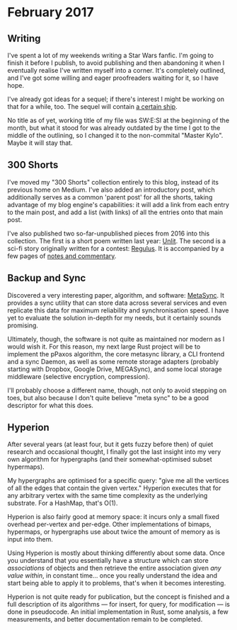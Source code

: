 # February 2017

## Writing

I've spent a lot of my weekends writing a Star Wars fanfic. I'm going to finish
it before I publish, to avoid publishing and then abandoning it when I
eventually realise I've written myself into a corner. It's completely outlined,
and I've got some willing and eager proofreaders waiting for it, so I have
hope.

I've already got ideas for a sequel; if there's interest I might be
working on that for a while, too. The sequel will contain [a certain ship].

No title as of yet, working title of my file was SW:E:SI at the beginning of
the month, but what it stood for was already outdated by the time I got to the
middle of the outlining, so I changed it to the non-commital "Master Kylo".
Maybe it will stay that.

[a certain ship]: https://twitter.com/passcod/status/822330577307086849

## 300 Shorts

I've moved my "300 Shorts" collection entirely to this blog, instead of its
previous home on Medium. I've also added an introductory post, which
additionally serves as a common 'parent post' for all the shorts, taking
advantage of my blog engine's capabilities: it will add a link from each entry
to the main post, and add a list (with links) of all the entries onto that main
post.

I've also published two so-far-unpublished pieces from 2016 into this collection.
The first is a short poem written last year: [Unlit]. The second is a sci-fi
story originally written for a contest: [Regulus]. It is accompanied by a few
pages of [notes and commentary].

[Unlit]: ../../../fiction/poetry/unlit.md
[Regulus]: ../../../fiction/shorts/regulus.md
[notes and commentary]: ../../../fiction/shorts/regulus-notes.md

## Backup and Sync

Discovered a very interesting paper, algorithm, and software: [MetaSync]. It
provides a sync utility that can store data across several services and even
replicate this data for maximum reliability and synchronisation speed. I have
yet to evaluate the solution in-depth for my needs, but it certainly sounds
promising.

Ultimately, though, the software is not quite as maintained nor modern as I
would wish it. For this reason, my next large Rust project will be to implement
the pPaxos algorithm, the core metasync library, a CLI frontend and a sync
Daemon, as well as some remote storage adapters (probably starting with
Dropbox, Google Drive, MEGASync), and some local storage middleware (selective
encryption, compression).

I'll probably choose a different name, though, not only to avoid stepping on
toes, but also because I don't quite believe "meta sync" to be a good
descriptor for what this does.

[MetaSync]: https://haneul.github.io/papers/metasync.pdf

## Hyperion

After several years (at least four, but it gets fuzzy before then) of quiet
research and occasional thought, I finally got the last insight into my very own
algorithm for hypergraphs (and their somewhat-optimised subset hypermaps).

My hypergraphs are optimised for a specific query: "give me all the vertices of
all the edges that contain the given vertex." Hyperion executes that for any
arbitrary vertex with the same time complexity as the underlying substrate. For
a HashMap, that's O(1).

Hyperion is also fairly good at memory space: it incurs only a small fixed
overhead per-vertex and per-edge. Other implementations of bimaps, hypermaps, or
hypergraphs use about twice the amount of memory as is input into them.

Using Hyperion is mostly about thinking differently about some data. Once you
understand that you essentially have a structure which can store _associations_
of objects and then retrieve the entire association given _any value within_,
in constant time… once you really understand the idea and start being able to
apply it to problems, that's when it becomes interesting.

Hyperion is not quite ready for publication, but the concept is finished and a
full description of its algorithms — for insert, for query, for modification —
is done in pseudocode. An initial implementation in Rust, some analysis, a few
measurements, and better documentation remain to be completed.
